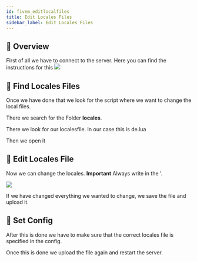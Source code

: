 ```yaml
---
id: fivem_editlocalfiles
title: Edit Locales Files
sidebar_label: Edit Locales Files
---
```


## 📔 Overview

First of all we have to connect to the server.
Here you can find the instructions for this ![](https://zap-hosting.com/guides/docs/de/gameserver_ftpaccess/)

## 📑 Find Locales Files
Once we have done that we look for the script where we want to change the local files.

There we search for the Folder **locales**.

[](https://screensaver01.zap-hosting.com/index.php/s/bJR3FfmmwTJLr6G/preview)

There we look for our localesfile. In our case this is de.lua

[](https://screensaver01.zap-hosting.com/index.php/s/z4Wm5RxjAoST4YJ/preview)

Then we open it

## 📖 Edit Locales File

Now we can change the locales.
**Important** Always write in the '.

![](https://screensaver01.zap-hosting.com/index.php/s/iiwntGrL5fqfP4g/preview)

If we have changed everything we wanted to change, we save the file and upload it.

## 🔐 Set Config

After this is done we have to make sure that the correct locales file is specified in the config.

[](https://screensaver01.zap-hosting.com/index.php/s/i7SLCBg3SGFYajR/preview)

[](https://screensaver01.zap-hosting.com/index.php/s/R5iXHnTpTY2SwLD/preview)

Once this is done we upload the file again and restart the server.


